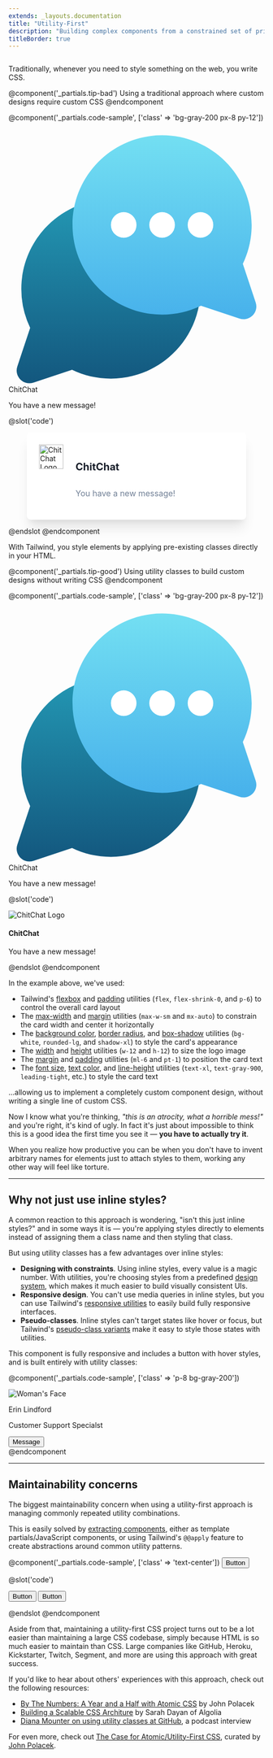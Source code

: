 ```yaml
---
extends: _layouts.documentation
title: "Utility-First"
description: "Building complex components from a constrained set of primitive utilities."
titleBorder: true
---
```


<h2 style="font-size: 0" class="invisible m-0 -mb-6">Overview</h2>

Traditionally, whenever you need to style something on the web, you write CSS.

@component('_partials.tip-bad')
Using a traditional approach where custom designs require custom CSS
@endcomponent

@component('_partials.code-sample', ['class' => 'bg-gray-200 px-8 py-12'])
<div class="max-w-sm mx-auto flex p-6 bg-white rounded-lg shadow-xl">
  <div class="flex-shrink-0">
    <svg class="h-12 w-12" viewBox="0 0 40 40" xmlns="http://www.w3.org/2000/svg"><defs><linearGradient x1="50%" y1="0%" x2="50%" y2="100%" id="a"><stop stop-color="#2397B3" offset="0%"/><stop stop-color="#13577E" offset="100%"/></linearGradient><linearGradient x1="50%" y1="0%" x2="50%" y2="100%" id="b"><stop stop-color="#73DFF2" offset="0%"/><stop stop-color="#47B1EB" offset="100%"/></linearGradient></defs><g fill="none" fill-rule="evenodd"><path d="M28.872 22.096c.084.622.128 1.258.128 1.904 0 7.732-6.268 14-14 14-2.176 0-4.236-.496-6.073-1.382l-6.022 2.007c-1.564.521-3.051-.966-2.53-2.53l2.007-6.022A13.944 13.944 0 0 1 1 24c0-7.331 5.635-13.346 12.81-13.95A9.967 9.967 0 0 0 13 14c0 5.523 4.477 10 10 10a9.955 9.955 0 0 0 5.872-1.904z" fill="url(#a)" transform="translate(1 1)"/><path d="M35.618 20.073l2.007 6.022c.521 1.564-.966 3.051-2.53 2.53l-6.022-2.007A13.944 13.944 0 0 1 23 28c-7.732 0-14-6.268-14-14S15.268 0 23 0s14 6.268 14 14c0 2.176-.496 4.236-1.382 6.073z" fill="url(#b)" transform="translate(1 1)"/><path d="M18 17a2 2 0 1 0 0-4 2 2 0 0 0 0 4zM24 17a2 2 0 1 0 0-4 2 2 0 0 0 0 4zM30 17a2 2 0 1 0 0-4 2 2 0 0 0 0 4z" fill="#FFF"/></g></svg>
  </div>
  <div class="ml-6 pt-1">
    <div class="text-xl text-gray-900 leading-tight">ChitChat</div>
    <p class="text-base text-gray-600 leading-normal">You have a new message!</p>
  </div>
</div>

@slot('code')
<div class="chat-notification">
  <div class="chat-notification-logo-wrapper">
    <img class="chat-notification-logo" src="/img/logo.svg" alt="ChitChat Logo">
  </div>
  <div class="chat-notification-content">
    <h4 class="chat-notification-title">ChitChat</h4>
    <p class="chat-notification-message">You have a new message!</p>
  </div>
</div>

<style>
  .chat-notification {
    display: flex;
    max-width: 24rem;
    margin: 0 auto;
    padding: 1.5rem;
    border-radius: 0.5rem;
    background-color: #fff;
    box-shadow: 0 20px 25px -5px rgba(0, 0, 0, 0.1), 0 10px 10px -5px rgba(0, 0, 0, 0.04);
  }
  .chat-notification-logo-wrapper {
    flex-shrink: 0;
  }
  .chat-notification-logo {
    height: 3rem;
    width: 3rem;
  }
  .chat-notification-content {
    margin-left: 1.5rem;
    padding-top: 0.25rem;
  }
  .chat-notification-title {
    color: #1a202c;
    font-size: 1.25rem;
    line-height: 1.25;
  }
  .chat-notification-message {
    color: #718096;
    font-size: 1rem;
    line-height: 1.5;
  }
</style>
@endslot
@endcomponent

With Tailwind, you style elements by applying pre-existing classes directly in your HTML.

@component('_partials.tip-good')
Using utility classes to build custom designs without writing CSS
@endcomponent

@component('_partials.code-sample', ['class' => 'bg-gray-200 px-8 py-12'])
<div class="max-w-sm mx-auto flex p-6 bg-white rounded-lg shadow-xl">
  <div class="flex-shrink-0">
    <svg class="h-12 w-12" viewBox="0 0 40 40" xmlns="http://www.w3.org/2000/svg"><defs><linearGradient x1="50%" y1="0%" x2="50%" y2="100%" id="a"><stop stop-color="#2397B3" offset="0%"/><stop stop-color="#13577E" offset="100%"/></linearGradient><linearGradient x1="50%" y1="0%" x2="50%" y2="100%" id="b"><stop stop-color="#73DFF2" offset="0%"/><stop stop-color="#47B1EB" offset="100%"/></linearGradient></defs><g fill="none" fill-rule="evenodd"><path d="M28.872 22.096c.084.622.128 1.258.128 1.904 0 7.732-6.268 14-14 14-2.176 0-4.236-.496-6.073-1.382l-6.022 2.007c-1.564.521-3.051-.966-2.53-2.53l2.007-6.022A13.944 13.944 0 0 1 1 24c0-7.331 5.635-13.346 12.81-13.95A9.967 9.967 0 0 0 13 14c0 5.523 4.477 10 10 10a9.955 9.955 0 0 0 5.872-1.904z" fill="url(#a)" transform="translate(1 1)"/><path d="M35.618 20.073l2.007 6.022c.521 1.564-.966 3.051-2.53 2.53l-6.022-2.007A13.944 13.944 0 0 1 23 28c-7.732 0-14-6.268-14-14S15.268 0 23 0s14 6.268 14 14c0 2.176-.496 4.236-1.382 6.073z" fill="url(#b)" transform="translate(1 1)"/><path d="M18 17a2 2 0 1 0 0-4 2 2 0 0 0 0 4zM24 17a2 2 0 1 0 0-4 2 2 0 0 0 0 4zM30 17a2 2 0 1 0 0-4 2 2 0 0 0 0 4z" fill="#FFF"/></g></svg>
  </div>
  <div class="ml-6 pt-1">
    <div class="text-xl text-gray-900 leading-tight">ChitChat</div>
    <p class="text-base text-gray-600 leading-normal">You have a new message!</p>
  </div>
</div>

@slot('code')
<div class="max-w-sm mx-auto flex p-6 bg-white rounded-lg shadow-xl">
  <div class="flex-shrink-0">
    <img class="h-12 w-12" src="/img/logo.svg" alt="ChitChat Logo">
  </div>
  <div class="ml-6 pt-1">
    <h4 class="text-xl text-gray-900 leading-tight">ChitChat</h4>
    <p class="text-base text-gray-600 leading-normal">You have a new message!</p>
  </div>
</div>
@endslot
@endcomponent


In the example above, we've used:

- Tailwind's [flexbox](/docs/display#flex) and [padding](/docs/padding) utilities (`flex`, `flex-shrink-0`, and `p-6`) to control the overall card layout
- The [max-width](/docs/max-width) and [margin](/docs/margin) utilities (`max-w-sm` and `mx-auto`) to constrain the card width and center it horizontally
- The [background color](/docs/background-color), [border radius](/docs/border-radius), and [box-shadow](/docs/box-shadow) utilities (`bg-white`, `rounded-lg`, and `shadow-xl`) to style the card's appearance
- The [width](/docs/width) and [height](/docs/height) utilities (`w-12` and `h-12`) to size the logo image
- The [margin](/docs/margin) and [padding](/docs/padding) utilities (`ml-6` and `pt-1`) to position the card text
- The [font size](/docs/font-size), [text color](/docs/text-color), and [line-height](/docs/line-height) utilities (`text-xl`, `text-gray-900`, `leading-tight`, etc.) to style the card text

...allowing us to implement a completely custom component design, without writing a single line of custom CSS.

Now I know what you're thinking, _"this is an atrocity, what a horrible mess!"_ and you're right, it's kind of ugly. In fact it's just about impossible to think this is a good idea the first time you see it — **you have to actually try it**.

When you realize how productive you can be when you don't have to invent arbitrary names for elements just to attach styles to them, working any other way will feel like torture.

---

## Why not just use inline styles?

A common reaction to this approach is wondering, "isn't this just inline styles?" and in some ways it is — you're applying styles directly to elements instead of assigning them a class name and then styling that class.

But using utility classes has a few advantages over inline styles:

- **Designing with constraints**. Using inline styles, every value is a magic number. With utilities, you're choosing styles from a predefined [design system](/docs/theme), which makes it much easier to build visually consistent UIs.
- **Responsive design**. You can't use media queries in inline styles, but you can use Tailwind's [responsive utilities](/docs/responsive-design) to easily build fully responsive interfaces.
- **Pseudo-classes**. Inline styles can't target states like hover or focus, but Tailwind's [pseudo-class variants](/docs/pseudo-class-variants) make it easy to style those states with utilities.

This component is fully responsive and includes a button with hover styles, and is built entirely with utility classes:

@component('_partials.code-sample', ['class' => 'p-8 bg-gray-200'])
<div class="max-w-sm mx-auto bg-white shadow-lg rounded-lg overflow-hidden">
  <div class="sm:flex sm:items-center px-6 py-4">
    <img class="block mx-auto sm:mx-0 sm:flex-shrink-0 h-16 sm:h-24 rounded-full" src="https://randomuser.me/api/portraits/women/17.jpg" alt="Woman's Face">
    <div class="mt-4 sm:mt-0 sm:ml-4 text-center sm:text-left">
      <p class="text-xl leading-tight">Erin Lindford</p>
      <p class="text-sm leading-tight text-gray-600">Customer Support Specialst</p>
      <div class="mt-4">
        <button class="text-purple-500 hover:text-white hover:bg-purple-500 border border-purple-500 text-xs font-semibold rounded-full px-4 py-1 leading-normal">Message</button>
      </div>
    </div>
  </div>
</div>
@endcomponent

---

## Maintainability concerns

The biggest maintainability concern when using a utility-first approach is managing commonly repeated utility combinations.

This is easily solved by [extracting components](/docs/extracting-components), either as template partials/JavaScript components, or using Tailwind's `@@apply` feature to create abstractions around common utility patterns.

@component('_partials.code-sample', ['class' => 'text-center'])
<button class="bg-blue-500 hover:bg-blue-700 text-white font-bold py-2 px-4 rounded">
  Button
</button>

@slot('code')
<!-- Using utilities -->
<button class="bg-blue-500 hover:bg-blue-700 text-white font-bold py-2 px-4 rounded">
  Button
</button>

<!-- Extracting classes using @@apply -->
<button class="btn btn-blue">
  Button
</button>

<style>
  .btn {
    @@apply font-bold py-2 px-4 rounded;
  }
  .btn-blue {
    @@apply bg-blue-500 text-white;
  }
  .btn-blue:hover {
    @@apply bg-blue-700;
  }
</style>
@endslot
@endcomponent

Aside from that, maintaining a utility-first CSS project turns out to be a lot easier than maintaining a large CSS codebase, simply because HTML is so much easier to maintain than CSS. Large companies like GitHub, Heroku, Kickstarter, Twitch, Segment, and more are using this approach with great success.

If you'd like to hear about others' experiences with this approach, check out the following resources:

- [By The Numbers: A Year and a Half with Atomic CSS](https://medium.com/@johnpolacek/by-the-numbers-a-year-and-half-with-atomic-css-39d75b1263b4) by John Polacek
- [Building a Scalable CSS Architure](https://blog.algolia.com/redesigning-our-docs-part-4-building-a-scalable-css-architecture/) by Sarah Dayan of Algolia
- [Diana Mounter on using utility classes at GitHub](http://www.fullstackradio.com/75), a podcast interview

For even more, check out [The Case for Atomic/Utility-First CSS](https://johnpolacek.github.io/the-case-for-atomic-css/), curated by [John Polacek](https://twitter.com/johnpolacek).

